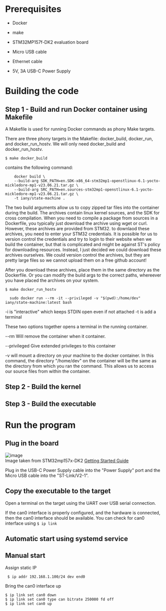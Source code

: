 # Prerequisites

- Docker

- make

- STM32MP157f-DK2 evaluation board

- Micro USB cable

- Ethernet cable

- 5V, 3A USB-C Power Supply


# Building the code

## Step 1 - Build and run Docker container using Makefile

A Makefile is used for running Docker commands as phony Make targets.

There are three phony targets in the Makefile: docker_build, docker_run, and docker_run_hostv. We will only need docker_build and docker_run_hostv.

``$ make docker_build``

contains the following command:


```
	docker build \
    --build-arg SDK_PATH=en.SDK-x86_64-stm32mp1-openstlinux-6.1-yocto-mickledore-mp1-v23.06.21.tar.gz \
    --build-arg SRC_PATH=en.sources-stm32mp1-openstlinux-6.1-yocto-mickledore-mp1-v23.06.21.tar.gz \
    -t iany/state-machine .
```

The two build arguments allow us to copy zipped tar files into the container during the build. The
archives contain linux kernel sources, and the SDK for cross compilation. When you need to compile
a package from sources in a Dockerfile, you typically just download the archive using wget or curl.
However, these archives are provided from STM32. to downlaod these archives, you need to enter your STM32
credentials. It is possible for us to version control the credentials and try to login to their website
when we build the container, but that is complicated and might be against ST's policy for downloading
resources. Instead, I just decided we could download these archives ourselves. We could version control
the archives, but they are pretty large files so we cannot upload them on a free github account!

After you download these archives, place them in the same directory as the Dockerfile. Or you can modify the build args to the correct paths, whereever you have placed the archives on your system.


``$ make docker_run_hostv``


```
  sudo docker run --rm -it --privileged -v "$(pwd):/home/dev" iany/state-machine:latest bash
```

-i is "interactive" which keeps STDIN open even if not attached
-t is add a terminal

These two options together opens a terminal in the running container.

--rm Will remove the container when it container.

--privileged Give extended privileges to this container

-v will mount a directory on your machine to the docker container. In this command, the directory "/home/dev" on the
container will be the same as the directory from which you ran the command. This allows us to access our source files
from within the container.



## Step 2 - Build the kernel




## Step 3 - Build the executable


# Run the program


## Plug in the board

![image](https://github.com/user-attachments/assets/9b9fb41a-963c-4ca6-9a38-5a32e314a4ee)
<br>Image taken from STM32mp157x-DK2 [Getting Started Guide](https://wiki.stmicroelectronics.cn/stm32mpu/wiki/Getting_started/STM32MP1_boards/STM32MP157x-DK2/Let%27s_start/Unpack_the_STM32MP157x-DK2_board)

Plug in the USB-C Power Supply cable into the "Power Supply" port and the Micro USB cable into the "ST-Link/V2-1".


## Copy the executable to the target

Open a terminal on the target using the UART over USB serial connection.

If the can0 interface is properly configured, and the hardware is connected, then the can0 interface should be available. You can check for can0 interface using ``$ ip link``


## Automatic start using systemd service

## Manual start

Assign static IP

`` $ ip addr 192.168.1.100/24 dev end0``


Bring the can0 interface up
```
$ ip link set can0 down
$ ip link set can0 type can bitrate 250000 fd off
$ ip link set can0 up
```
